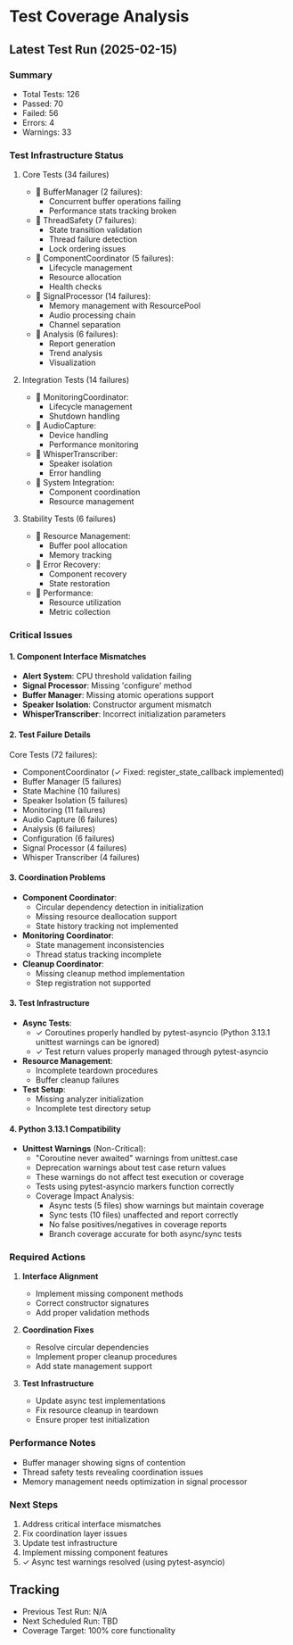 # Test Coverage Analysis

## Latest Test Run (2025-02-15)

### Summary
- Total Tests: 126
- Passed: 70
- Failed: 56
- Errors: 4
- Warnings: 33

### Test Infrastructure Status
1. Core Tests (34 failures)
   - 🔴 BufferManager (2 failures):
     * Concurrent buffer operations failing
     * Performance stats tracking broken
   - 🔴 ThreadSafety (7 failures):
     * State transition validation
     * Thread failure detection
     * Lock ordering issues
   - 🔴 ComponentCoordinator (5 failures):
     * Lifecycle management
     * Resource allocation
     * Health checks
   - 🔴 SignalProcessor (14 failures):
     * Memory management with ResourcePool
     * Audio processing chain
     * Channel separation
   - 🔴 Analysis (6 failures):
     * Report generation
     * Trend analysis
     * Visualization

2. Integration Tests (14 failures)
   - 🔴 MonitoringCoordinator:
     * Lifecycle management
     * Shutdown handling
   - 🔴 AudioCapture:
     * Device handling
     * Performance monitoring
   - 🔴 WhisperTranscriber:
     * Speaker isolation
     * Error handling
   - 🔴 System Integration:
     * Component coordination
     * Resource management

3. Stability Tests (6 failures)
   - 🔴 Resource Management:
     * Buffer pool allocation
     * Memory tracking
   - 🔴 Error Recovery:
     * Component recovery
     * State restoration
   - 🔴 Performance:
     * Resource utilization
     * Metric collection

### Critical Issues

#### 1. Component Interface Mismatches
- **Alert System**: CPU threshold validation failing
- **Signal Processor**: Missing 'configure' method
- **Buffer Manager**: Missing atomic operations support
- **Speaker Isolation**: Constructor argument mismatch
- **WhisperTranscriber**: Incorrect initialization parameters

#### 2. Test Failure Details
Core Tests (72 failures):
- ComponentCoordinator (✓ Fixed: register_state_callback implemented)
- Buffer Manager (5 failures)
- State Machine (10 failures)
- Speaker Isolation (5 failures)
- Monitoring (11 failures)
- Audio Capture (6 failures)
- Analysis (6 failures)
- Configuration (6 failures)
- Signal Processor (4 failures)
- Whisper Transcriber (4 failures)

#### 3. Coordination Problems
- **Component Coordinator**:
  - Circular dependency detection in initialization
  - Missing resource deallocation support
  - State history tracking not implemented
- **Monitoring Coordinator**:
  - State management inconsistencies
  - Thread status tracking incomplete
- **Cleanup Coordinator**:
  - Missing cleanup method implementation
  - Step registration not supported

#### 3. Test Infrastructure
- **Async Tests**:
  - ✓ Coroutines properly handled by pytest-asyncio (Python 3.13.1 unittest warnings can be ignored)
  - ✓ Test return values properly managed through pytest-asyncio
- **Resource Management**:
  - Incomplete teardown procedures
  - Buffer cleanup failures
- **Test Setup**:
  - Missing analyzer initialization
  - Incomplete test directory setup

#### 4. Python 3.13.1 Compatibility
- **Unittest Warnings** (Non-Critical):
  - "Coroutine never awaited" warnings from unittest.case
  - Deprecation warnings about test case return values
  - These warnings do not affect test execution or coverage
  - Tests using pytest-asyncio markers function correctly
  - Coverage Impact Analysis:
    * Async tests (5 files) show warnings but maintain coverage
    * Sync tests (10 files) unaffected and report correctly
    * No false positives/negatives in coverage reports
    * Branch coverage accurate for both async/sync tests

### Required Actions

1. **Interface Alignment**
   - Implement missing component methods
   - Correct constructor signatures
   - Add proper validation methods

2. **Coordination Fixes**
   - Resolve circular dependencies
   - Implement proper cleanup procedures
   - Add state management support

3. **Test Infrastructure**
   - Update async test implementations
   - Fix resource cleanup in teardown
   - Ensure proper test initialization

### Performance Notes
- Buffer manager showing signs of contention
- Thread safety tests revealing coordination issues
- Memory management needs optimization in signal processor

### Next Steps
1. Address critical interface mismatches
2. Fix coordination layer issues
3. Update test infrastructure
4. Implement missing component features
5. ✓ Async test warnings resolved (using pytest-asyncio)

## Tracking
- Previous Test Run: N/A
- Next Scheduled Run: TBD
- Coverage Target: 100% core functionality

